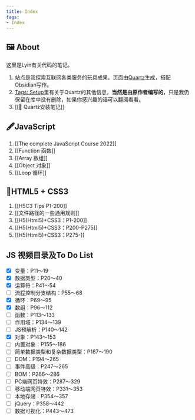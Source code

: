 ```yaml
---
title: Index
tags: 
- Index
---
```


## 🖼️ About 
这里是Lyin有关代码的笔记。

1. 站点是我探索互联网各类服务的玩具成果。页面由[Quartz](https://github.com/jackyzha0/quartz)生成，搭配Obsidian写作。
2. [Tags: Setup](tags/setup)里有关于Quartz的其他信息，**当然是由原作者编写的**，只是我仍保留在库中没有删除，如果你感兴趣的话可以翻阅看看。
3. [[📗 Quartz安装笔记]]

## 🖋️JavaScript
1. [[The complete JavaScript Course 2022]]
2. [[Function 函数]]
3. [[Array 数组]]
4. [[Object 对象]]
5. [[Loop 循环]]
## 📒HTML5 + CSS3 
1. [[H5C3 Tips P1-200]]
2. [[文件路径的一些通用规则]]
3. [[H5(Html5)+CSS3：P1-200]]
4. [[H5(Html5)+CSS3：P200-P275]]
5. [[H5(Html5)+CSS3：P275-]]




## JS 视频目录及To Do List
- [x] 变量：P11～19  
- [x] 数据类型：P20～40  
- [x] 运算符：P41～54  
- [ ] 流程控制分支结构：P55～68  
- [x] 循环：P69～95  
- [x] 数组：P96～112  
- [ ] 函数：P113～133  
- [ ] 作用域：P134～139  
- [ ] JS预解析：P140～142  
- [x] 对象：P143～153  
- [ ] 内置对象：P155～186  
- [ ] 简单数据类型和复杂数据类型：P187～190  
- [ ] DOM：P194～265  
- [ ] 事件高级：P247～265  
- [ ] BOM：P266～286  
- [ ] PC端网页特效：P287～329  
- [ ] 移动端网页特效：P331～353  
- [ ] 本地存储：P354～357  
- [ ] jQuery：P358～442  
- [ ] 数据可视化：P443～473
